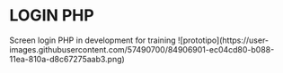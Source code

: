 <h1>LOGIN PHP</h1>
Screen login PHP in development for training
![prototipo](https://user-images.githubusercontent.com/57490700/84906901-ec04cd80-b088-11ea-810a-d8c67275aab3.png)
